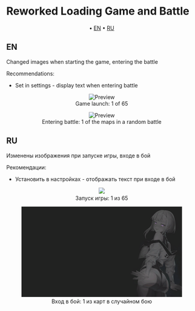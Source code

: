 # Reworked Loading Game and Battle

<p align="center">
	&bull; <a href="#en">EN</a> &bull; <a href="#ru">RU</a> 
</p>

## EN

Changed images when starting the game, entering the battle

Recommendations:
- Set in settings - display text when entering battle

<figure style="text-align: center;">
  <img src="./assets/images/aqua.png" alt="Preview"/>
  <figcaption>Game launch: 1 of 65</figcaption>
</figure>
<figure style="text-align: center;">
  <img src="./assets/images/aqua.png" alt="Preview"/>
  <figcaption>Entering battle: 1 of the maps in a random battle</figcaption>
</figure>

## RU

Изменены изображения при запуске игры, входе в бой

Рекомендации:
- Установить в настройках - отображать текст при входе в бой

<figure style="text-align: center;">
  <img src="./assets/images/1ofgame.png alt="Preview"/>
  <figcaption>Запуск игры: 1 из 65</figcaption>
</figure>
<figure style="text-align: center;">
  <img src="./assets/images/1ofmaps.png" alt="Preview"/>
  <figcaption>Вход в бой: 1 из карт в случайном бою</figcaption>
</figure>